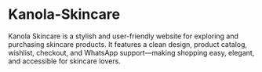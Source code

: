 # Kanola-Skincare
Kanola Skincare is a stylish and user-friendly website for exploring and purchasing skincare products. It features a clean design, product catalog, wishlist, checkout, and WhatsApp support—making shopping easy, elegant, and accessible for skincare lovers.
